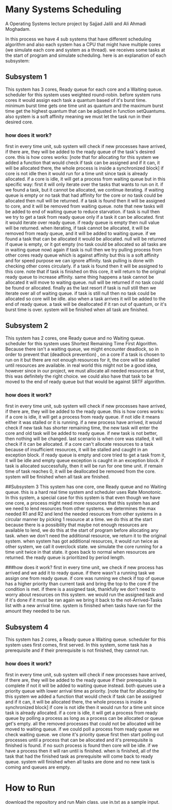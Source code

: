 # Many Systems Scheduling
A Operating Systems lecture project
by Sajjad Jalili and Ali Ahmadi Moghadam.

In this process we have 4 sub systems that have different scheduling algorithm and also each system has a CPU that might have multiple cores (we simulate each core and system as a thread). we receives some tasks at the start of program and simulate scheduling.
here is an explanation of each subsystem:

## Subsystem 1
This system has 3 cores, Ready queue for each core and a Waiting queue. scheduler for this system uses weighted round-robin. before system runs cores it would assign each task a quantum based of it's burst time. minimum burst time gets one time unit as quantum and the maximum burst time get the highest quantum that can be adjusted in function setQuantums. also system is a soft affinity meaning we must let the task run in their desired core.
### how does it work?
first in every time unit, sub system will check if new processes have arrived, if there are, they will be added to the ready queue of the task's desired core.
this is how cores works:
[note that for allocating for this system we added a function that would check if task can be assigned and if it can, it will be allocated there, the whole process is inside a synchronized block]
if core is not idle then it would run for a time unit since task is already allocated.
if a core is idle, it will get a process from waiting queue but in this specific way: first it will only iterate over the tasks that wants to run on it. if we found a task, but it cannot be allocated, we continue iterating. if waiting queue is empty or no task that had affinity for the core or no task could be allocated then null will be returned. if a task is found then it will be assigned to core, and it will be removed from waiting queue. note that new tasks will be added to end of waiting queue to reduce starvation.
if task is null then we try to get a task from ready queue only if a task it can be allocated. first it would iterate over ready queue. if ready queue is empty then null value will be returned. when iterating, if task cannot be allocated, it will be removed from ready queue, and it will be added to waiting queue. if we found a task that can be allocated it would be allocated. null will be returned if queue is empty, or it got empty (no task could be allocated so all tasks are in waiting queue now)
again if task is null then we try pulling process from other cores ready queue which is against affinity but this is a soft affinity and for speed purpose we can ignore affinity. task pulling is done with checking other cores circularly. if a task is found then it will be assigned to this core. note that if task is finished on this core, it will return to the original ready queue to increase affinity. same thing happens a task cannot be allocated it will move to waiting queue. null will be returned if no task could be found or allocated.
finally as the last resort if task is null still then we iterate over all of waiting queue.
if task is still null then no task could be allocated so core will be idle.
also when a task arrives it will be added to the end of ready queue.
a task will be deallocated if it ran out of quantum, or it's burst time is over.
system will be finished when all task are finished.

## Subsystem 2
This system has 2 cores, one Ready queue and no Waiting queue. scheduler for this system uses Shortest Remaining Time First Algorithm. Because there isn't a waiting queue, we might encounter deadlock, so in order to prevent that (deadlock prevention) , on a core if a task is chosen to run on it but there are not enough resources for it, the core will be stalled until resources are available. in real world this might not be a good idea, however since in our project, we must allocate all needed resources at first, this was definitely the right choice. we could also have that task to be moved to the end of ready queue but that would be against SRTF algorithm.
### how does it work?
first in every time unit, sub system will check if new processes have arrived, if there are, they will be added to the ready queue.
this is how cores works:
if a core is idle, it will get a process from ready queue.
if not idle it means either it was stalled or it is running.
if a new process have arrived, it would check if new task has shorter remaining time, the new task will enter the core and old task will be added to ready queue. if new task is not better, then nothing will be changed.
last scenario is when core was stalled, it will check if it can be allocated.
if a core can't allocate resources to a task because of insufficient resources, it will be stalled and caught in an exception block.
if ready queue is empty and core tried to get a task from it, it will be idle and empty queue exception is caught in an exception block.
if task is allocated successfully, then it will be run for one time unit.
if remain time of task reaches 0, it will be deallocated be removed from the core.
system will be finished when all task are finished.

##Subsystem 3
This system has one core, one Ready queue and no Waiting queue. this is a hard real time system and scheduler uses Rate Monotonic.
In this system, a special case for this system is that even though we have one core, a process might need more resources that this system has and we need to lend resources from other systems. we determines the max needed R1 and R2 and lend the needed resources from other systems in a circular manner by picking 1 resource at a time. we do this at the start because there is a possibility that maybe not enough resources are available to lend, we do this at the start of program before allocating any task. when we don't need the additional resource, we return it to the original system. when system has got additional resources, it would run twice as other system, we call it overclock state. we simulate the core running for a time unit twice in that state. it goes back to normal when resources are returned. the ready queue is prioritized by period length.

###how does it work?
first in every time unit, we check if new process has arrived and we add it to ready queue. if there wasn't a running task we assign one from ready queue. if core was running we check if top of queue has a higher priority than current task and bring the top to the core if the condition is met. if there is a assigned task, thankfully we don't need to worry about resources on this system. we would run the assigned task and if it's done if it must be ran again we bring it back to the not-Arrived-Tasks list with a new arrival time. system is finished when tasks have ran for the amount they needed to be run.

## Subsystem 4
This system has 2 cores, a Ready queue a Waiting queue. scheduler for this system uses first comes, first served. In this system, some task has a prerequisite and if their prerequisite is not finished, they cannot run.

### how does it work?
first in every time unit, sub system will check if new processes have arrived, if there are, they will be added to the ready queue if their prerequisite is complete
if not it will be added to waiting queue instead. both queues use a priority queue with lower arrival time as priority.
[note that for allocating for this system we added a function that would check if task can be assigned and if it can, it will be allocated there, the whole process is inside a synchronized block]
if core is not idle then it would run for a time unit since task is already allocated.
if a core is idle, it will get a process from ready queue by polling a process as long as a process can be allocated or queue get's empty. all the removed processes that could not be allocated will be moved to waiting queue. if we could poll a process from ready queue we check waiting queue. we clone it's priority queue first then start polling out processes until a process that can be allocated and it's prerequisite is finished is found. if no such process is found then core will be idle. if we have a process then it will ran until is finished. when is finished, all of the task that had the finished task as prerequisite will come back to ready queue. system will finished when all tasks are done and no new task is coming and queues are empty.

# How to Run
download the repository and run Main class. use in.txt as a sample input.